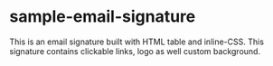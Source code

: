 # sample-email-signature

This is an email signature built with HTML table and inline-CSS. 
This signature contains clickable links, logo as well custom background.
